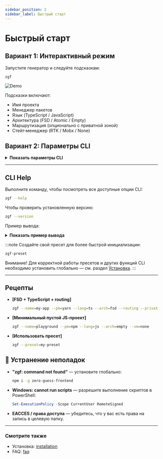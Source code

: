 ```yaml
---
sidebar_position: 2
sidebar_label: Быстрый старт
---
```


# Быстрый старт

## Вариант 1: Интерактивный режим

Запустите генератор и следуйте подсказкам:

```bash
zgf
```

![Demo](/img/setup.gif)

Подсказки включают:

- Имя проекта
- Менеджер пакетов
- Язык (TypeScript / JavaScript)
- Архитектура (FSD / Atomic / Empty)
- Маршрутизация (опционально с приватной зоной)
- Стейт‑менеджер (RTK / Mobx / None)

## Вариант 2: Параметры CLI

<details>
  <summary><strong>Показать параметры CLI</strong></summary>

Пример:

```bash title="CLI example"
zgf --name=my-app --pm=yarn --lang=ts --arch=fsd --routing --private --sm=redux
```

| Параметр        | Алиас | Тип     | Описание                                   |
| --------------- | :---: | ------- | ------------------------------------------ |
| `--name`        | `-n`  | string  | Имя проекта                                |
| `--pm`          |       | string  | Менеджер пакетов (`npm`, `yarn`, `pnpm`)   |
| `--lang`        |       | string  | Язык (`ts`, `js`)                          |
| `--arch`        |       | string  | Архитектура (`fsd`, `atomic`, `empty`)     |
| `--routing`     |       | boolean | Включить `react-router-dom`                |
| `--private`     |       | boolean | Добавить публичную/приватную маршрутизацию |
| `--sm`          |       | string  | Стейт‑менеджер (`redux`, `mobx`, `none`)   |
| `--help`        |       | boolean | Показать справку                           |
| `--version`     |       | boolean | Показать версию CLI                        |
| `--preset`      |       | string  | Создать проект по пресету                  |
| `--preset-list` |       | boolean | Показать список пресетов                   |

</details>

---

## CLI Help

Выполните команду, чтобы посмотреть все доступные опции CLI:

```bash
zgf --help
```

Чтобы проверить установленную версию:

```bash
zgf --version
```

Пример вывода:

<details>
  <summary><strong>Показать пример вывода</strong></summary>

### Параметры

| Параметр        | Алиас | Тип     | Описание                              | Значения             |
| --------------- | :---: | ------- | ------------------------------------- | -------------------- |
| `--name`        | `-n`  | string  | Имя проекта                           | —                    |
| `--pm`          |       | string  | Менеджер пакетов                      | npm · yarn · pnpm    |
| `--lang`        |       | string  | Язык программирования                 | ts · js              |
| `--arch`        |       | string  | Тип архитектуры                       | fsd · atomic · empty |
| `--routing`     |       | boolean | Включить `react-router-dom`           | —                    |
| `--private`     |       | boolean | Добавить публичные/приватные маршруты | —                    |
| `--sm`          |       | string  | Стейт‑менеджер                        | redux · mobx · none  |
| `--help`        |       | boolean | Показать справку                      | —                    |
| `--version`     |       | boolean | Показать версию CLI                   | —                    |
| `--preset`      |       | string  | Создать проект по пресету             | —                    |
| `--preset-list` |       | boolean | Показать список пресетов              | —                    |

### Примеры

```bash title="CLI example"
zgf --name=my-app --pm=yarn --lang=ts --arch=fsd --routing --private --sm=redux
```

</details>

:::note
Создайте свой пресет для более быстрой инициализации:

```bash
zgf-preset
```

Внимание! Для корректной работы пресетов и других функций CLI необходимо установить глобально — см. раздел [Установка](./installation).
:::

---

## Рецепты

- **[FSD + TypeScript + routing]**

  ```bash title="CLI example"
  zgf --name=my-app --pm=yarn --lang=ts --arch=fsd --routing --private --sm=redux
  ```

- **[Минимальный пустой JS‑проект]**

  ```bash
  zgf --name=playground --pm=npm --lang=js --arch=empty --sm=none
  ```

- **[Использовать пресет]**

  ```bash
  zgf --preset=my-preset
  ```

## 🧰 Устранение неполадок

- **"zgf: command not found"** — установите глобально:

  ```bash
  npm i -g zero-guess-frontend
  ```

- **Windows: cannot run scripts** — разрешите выполнение скриптов в PowerShell:

  ```powershell
  Set-ExecutionPolicy -Scope CurrentUser RemoteSigned
  ```

- **EACCES / права доступа** — убедитесь, что у вас есть права на запись в целевую папку.

---

### Смотрите также

- Установка: [installation](./installation)
- FAQ: [faq](./faq)

